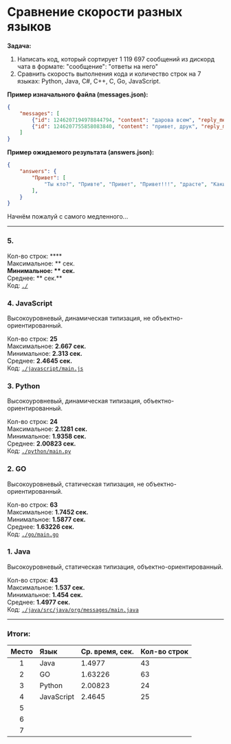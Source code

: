 # Сравнение скорости разных языков
**Задача:** 
1. Написать код, который сортирует 1 119 697 сообщений из дискорд чата в формате: "сообщение": "ответы на него"
2. Сравнить скорость выполнения кода и количество строк на 7 языках: Python, Java, C#, C++, C, Go, JavaScript.

**Пример изначального файла (messages.json):**
```json
{
    "messages": [
        {"id": 1246207194978844794, "content": "дарова всем", "reply_message_id": null},
        {"id": 1246207755858083840, "content": "привет, друк", "reply_message_id": 1246207194978844794}, 
    ]
}
```

**Пример ожидаемого результата (answers.json):**
```json
{
    "answers": {
        "Привет": [
            "Ты кто?", "Привте", "Привет", "Привет!!!", "драсте", "Какие люди, здрасьте", "Как дела?", "Darova", "Привет пупсик", "Пока", "Гуттен так", "Мой любимчик", "Хай", "Здрасте", "ку"
        ],
    }
}
```

Начнём пожалуй с самого медленного...

---

### 5. 


Кол-во строк: ****</br>
Максимальное: ** сек.**</br>
Минимальное: ** сек.**</br>
Среднее: ** сек.**</br>
Код: [`./`]()

### 4. JavaScript
Высокоуровневый, динамическая типизация, не объектно-ориентированный.

Кол-во строк: **25**</br>
Максимальное: **2.667 сек.**</br>
Минимальное: **2.313 сек.**</br>
Среднее: **2.4645 сек.**</br>
Код: [`./javascript/main.js`](https://github.com/yaroniks/Diff-Langs-Code/blob/main/javascript/main.js)

### 3. Python
Высокоуровневый, динамическая типизация, объектно-ориентированный.

Кол-во строк: **24**</br>
Максимальное: **2.1281 сек.**</br>
Минимальное: **1.9358 сек.**</br>
Среднее: **2.00823 сек.**</br>
Код: [`./python/main.py`](https://github.com/yaroniks/Diff-Langs-Code/blob/main/python/main.py)

### 2. GO
Высокоуровневый, статическая типизация, не объектно-ориентированный.

Кол-во строк: **63**</br>
Максимальное: **1.7452 сек.**</br>
Минимальное: **1.5877 сек.**</br>
Среднее: **1.63226 сек.**</br>
Код: [`./go/main.go`](https://github.com/yaroniks/Diff-Langs-Code/blob/main/go/main.go)

### 1. Java
Высокоуровневый, статическая типизация, объектно-ориентированный.

Кол-во строк: **43**</br>
Максимальное: **1.537 сек.**</br>
Минимальное: **1.454 сек.**</br>
Среднее: **1.4977 сек.**</br>
Код: [`./java/src/java/org/messages/main.java`](https://github.com/yaroniks/Diff-Langs-Code/blob/main/java/src/main/java/org/messages/Main.java)

---

### Итоги:
| Место | Язык       | Ср. время, сек. | Кол-во строк |
|:-----:|:-----------|:----------------|:-------------|
| 1     | Java       | 1.4977          | 43           |
| 2     | GO         | 1.63226         | 63           |
| 3     | Python     | 2.00823         | 24           |
| 4     | JavaScript | 2.4645          | 25           |
| 5     |            |                 |              |
| 6     |            |                 |              |
| 7     |            |                 |              |
